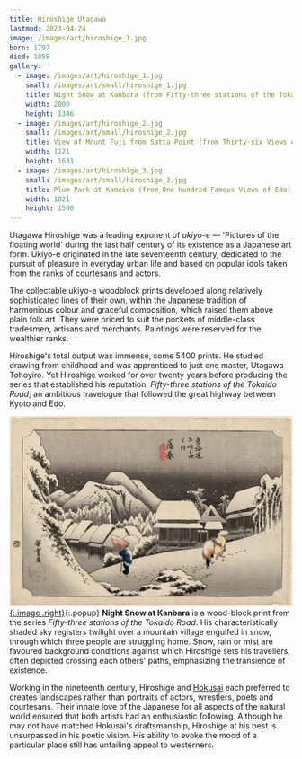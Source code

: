 ```yaml
---
title: Hiroshige Utagawa
lastmod: 2023-04-24
image: /images/art/hiroshige_1.jpg
born: 1797
died: 1858
gallery:
  - image: /images/art/hiroshige_1.jpg
    small: /images/art/small/hiroshige_1.jpg
    title: Night Snow at Kanbara (from Fifty-three stations of the Tokaido Road)
    width: 2000
    height: 1346
  - image: /images/art/hiroshige_2.jpg
    small: /images/art/small/hiroshige_2.jpg
    title: View of Mount Fuji from Satta Point (from Thirty-six Views of Mount Fuji)
    width: 1121
    height: 1631
  - image: /images/art/hiroshige_3.jpg
    small: /images/art/small/hiroshige_3.jpg
    title: Plum Park at Kameido (from One Hundred Famous Views of Edo)
    width: 1021
    height: 1500
---
```


Utagawa Hiroshige was a leading exponent of _ukiyo-e_ &mdash; 'Pictures of the floating
world' during the last half century of its existence as a Japanese art form.
Ukiyo-e originated in the late seventeenth century, dedicated to the pursuit
of pleasure in everyday urban life and based on popular idols taken from the
ranks of courtesans and actors.

The collectable ukiyo-e woodblock prints developed along relatively
sophisticated lines of their own, within the Japanese tradition of harmonious
colour and graceful composition, which raised them above plain folk art. They
were priced to suit the pockets of middle-class tradesmen, artisans and
merchants. Paintings were reserved for the wealthier ranks.

Hiroshige's total output was immense, some 5400 prints. He studied drawing
from childhood and was apprenticed to just one master, Utagawa Tohoyiro. Yet
Hiroshige worked for over twenty years before producing the series that
established his reputation, _Fifty-three stations of the Tokaido Road_; an
ambitious travelogue that followed the great highway between Kyoto and Edo.

[![Night Snow at Kanbara](/images/art/hiroshige_1.jpg){:.image .right}](/images/art/hiroshige_1.jpg){:.popup}
**Night Snow at Kanbara** is a wood-block print from the series _Fifty-three
stations of the Tokaido Road_. His characteristically shaded sky registers
twilight over a mountain village engulfed in snow, through which three people
are struggling home. Snow, rain or mist are favoured background conditions
against which Hiroshige sets his travellers, often depicted crossing each
others' paths, emphasizing the transience of existence.

Working in the nineteenth century, Hiroshige and [Hokusai](/art/hokusai) each
preferred to creates landscapes rather than portraits of actors, wrestlers,
poets and courtesans. Their innate love of the Japanese for all aspects of the
natural world ensured that both artists had an enthusiastic following. Although
he may not have matched Hokusai's draftsmanship, Hiroshige at his best is
unsurpassed in his poetic vision. His ability to evoke the mood of a particular
place still has unfailing appeal to westerners.
